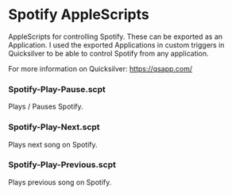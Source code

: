 Spotify AppleScripts
====================

AppleScripts for controlling Spotify.  These can be exported as an Application.  I used the exported Applications in custom triggers in Quicksilver to be able to control Spotify from any application.

For more information on Quicksilver: https://qsapp.com/

### Spotify-Play-Pause.scpt

Plays / Pauses Spotify.

### Spotify-Play-Next.scpt

Plays next song on Spotify.

### Spotify-Play-Previous.scpt

Plays previous song on Spotify.

